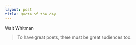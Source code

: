 ```yaml
---
layout: post
title: Quote of the day
---
```


Walt Whitman:

> To have great poets, there must be great audiences too.

